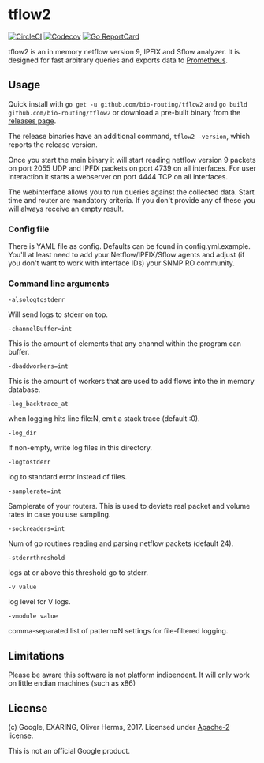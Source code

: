 # tflow2


[![CircleCI](https://circleci.com/gh/bio-routing/tflow2/tree/master.svg?style=shield)](https://circleci.com/gh/bio-routing/tflow2/tree/master)
[![Codecov](https://codecov.io/gh/bio-routing/tflow2/branch/master/graph/badge.svg)](https://codecov.io/gh/bio-routing/tflow2)
[![Go ReportCard](http://goreportcard.com/badge/bio-routing/tflow2)](http://goreportcard.com/report/bio-routing/tflow2)

tflow2 is an in memory netflow version 9, IPFIX and Sflow analyzer.
It is designed for fast arbitrary queries and exports data to [Prometheus](https://prometheus.io/).

## Usage

Quick install with `go get -u github.com/bio-routing/tflow2`
and `go build github.com/bio-routing/tflow2`
or download a pre-built binary from the
[releases page](https://github.com/bio-routing/tflow2/releases).

The release binaries have an additional command, `tflow2 -version`,
which reports the release version.

Once you start the main binary it will start reading netflow version 9 packets
on port 2055 UDP and IPFIX packets on port 4739 on all interfaces.
For user interaction it starts a webserver on port 4444 TCP on all interfaces. 

The webinterface allows you to run queries against the collected data.
Start time and router are mandatory criteria. If you don't provide any of
these you will always receive an empty result.

### Config file

There is YAML file as config. Defaults can be found in config.yml.example.
You'll at least need to add your Netflow/IPFIX/Sflow agents and adjust (if you don't 
want to work with interface IDs) your SNMP RO community.

### Command line arguments

`-alsologtostderr`

  Will send logs to stderr on top.

`-channelBuffer=int`

  This is the amount of elements that any channel within the program can buffer.

`-dbaddworkers=int`

  This is the amount of workers that are used to add flows into the in memory
  database.

`-log_backtrace_at`

  when logging hits line file:N, emit a stack trace (default :0).

`-log_dir`

  If non-empty, write log files in this directory.

`-logtostderr`

  log to standard error instead of files.

`-samplerate=int`

  Samplerate of your routers. This is used to deviate real packet and volume rates
  in case you use sampling.

`-sockreaders=int`

  Num of go routines reading and parsing netflow packets (default 24).

`-stderrthreshold`

  logs at or above this threshold go to stderr.

`-v value`

  log level for V logs.

`-vmodule value`

  comma-separated list of pattern=N settings for file-filtered logging.

## Limitations

Please be aware this software is not platform indipendent. It will only work
on little endian machines (such as x86)

## License

(c) Google, EXARING, Oliver Herms, 2017. Licensed under [Apache-2](LICENSE) license.

This is not an official Google product.
